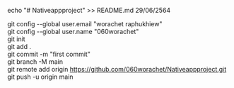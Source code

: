 echo "# Nativeappproject" >> README.md 29/06/2564

git config --global user.email "worachet raphukhiew"
<br>
git config --global user.name "060worachet"
<br>
git init
<br>
git add .
<br>
git commit -m "first commit"
<br>
git branch -M main
<br>
git remote add origin https://github.com/060worachet/Nativeappproject.git
<br>
git push -u origin main